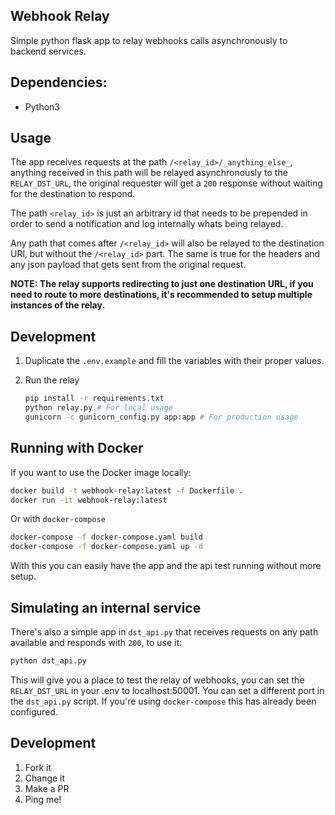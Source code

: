 Webhook Relay
---

Simple python flask app to relay webhooks calls asynchronously to backend services.

## Dependencies:
* Python3

## Usage

The app receives requests at the path `/<relay_id>/_anything_else_`, anything received in this path will be relayed asynchronously to the  `RELAY_DST_URL`, the original requester will get a `200` response without waiting for the destination to respond.

The path `<relay_id>` is just an arbitrary id that needs to be prepended in order to send a notification and log internally whats being relayed.

Any path that comes after `/<relay_id>` will also be relayed to the destination URl, but without the `/<relay_id>` part. The same is true for the headers and any json payload that gets sent from the original request.

**NOTE: The relay supports redirecting to just one destination URL, if you need to route to more destinations, it's recommended to setup multiple instances of the relay.**


## Development

1. Duplicate the `.env.example` and fill the variables with their proper values.

2. Run the relay
    ```bash
    pip install -r requirements.txt
    python relay.py # For local usage
    gunicorn -c gunicorn_config.py app:app # For production usage
    ```

## Running with Docker
If you want to use the Docker image locally:

```bash
docker build -t webhook-relay:latest -f Dockerfile .
docker run -it webhook-relay:latest
```

Or with `docker-compose`

```bash
docker-compose -f docker-compose.yaml build
docker-compose -f docker-compose.yaml up -d
```

With this you can easily have the app and the api test running without more setup.

## Simulating an internal service
There's also a simple app in `dst_api.py` that receives requests on any path available and responds with `200`, to use it:

```bash
python dst_api.py
```

This will give you a place to test the relay of webhooks, you can set the `RELAY_DST_URL` in your .env to localhost:50001. You can set a different port in the `dst_api.py` script.
If you're using `docker-compose` this has already been configured.

## Development

1. Fork it
2. Change it
3. Make a PR
4. Ping me!
